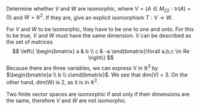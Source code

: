 Determine whether $V$ and $W$ are isomorphic, where $V = \{A \in M_{22} : \text{tr}(A) = 0\}$ and $W = \mathbb{R}^2$. If they are, give an explicit isomorphism $T: V \to W$.

For $V$ and $W$ to be isomorphic, they have to be one to one and onto. For this to be true, $V$ and $W$ must have the same dimension. 
$V$ can be described as the set of matrices
$$
\left\{ \begin{bmatrix}
a & b \\
c & -a
\end{bmatrix}\forall a,b,c \in Re \right\}
$$
Because there are three variables, we can express V in $\mathbb{R}^{3}$ by $\begin{bmatrix}a \\ b \\ c\end{bmatrix}$. We see that dim(V) = 3. On the other hand, dim(W) is 2, as it is in $\mathbb{R}^{2}$.  

Two finite vector spaces are isomorphic if and only if their dimensions are the same, therefore $V$ and $W$ are not isomorphic. 